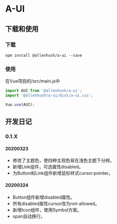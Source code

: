 # A-UI

## 下载和使用

### 下载

```shell
npm install @allenhush/a-ui --save 
```

### 使用

在Vue项目的/src/main.js中

```javascript
import AUI from '@allenhush/a-ui';
import '@allenhush/a-ui/dist/a-ui.css';

Vue.use(AUI);
```

## 开发日记

### 0.1.X

#### 20200323

+ 修改了主题色，使四种主观色易在浅色主题下分辨。
+ 新增Link组件，可选属性disabled。
+ 为Button和Link组件新增鼠标样式cursor:pointer。

#### 20200324

+ Button组件新增disabled属性。
+ 所有disabled属性cursor改为not-allowed。
+ 新增Icon组件，使用Symbol方案。
+ span自动换行。


